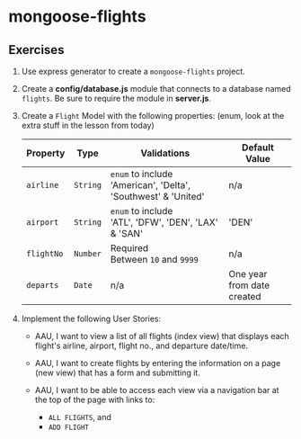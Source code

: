 # mongoose-flights

## Exercises

1. Use express generator to create a `mongoose-flights` project.

2. Create a **config/database.js** module that connects to a database named `flights`. Be sure to require the module in **server.js**.

3. Create a `Flight` Model with the following properties: (enum, look at the extra stuff in the lesson from today)

	| Property | Type | Validations | Default Value |
	|---|---|---|---|
	| `airline`| `String`| `enum` to include 'American', 'Delta', 'Southwest' & 'United' | n/a | 
	| `airport`| `String`| `enum` to include<br>'ATL', 'DFW', 'DEN', 'LAX' & 'SAN' | 'DEN' |
	| `flightNo`| `Number`| Required<br>Between `10` and `9999` | n/a | 
	| `departs`| `Date`| n/a | One year from date created | 

4. Implement the following User Stories:
	- AAU, I want to view a list of all flights (index view) that displays each flight's airline, airport, flight no., and departure date/time.
	
	- AAU, I want to create flights by entering the information on a page (new view) that has a form and submitting it.

	- AAU, I want to be able to access each view via a navigation bar at the top of the page with links to:
		- `ALL FLIGHTS`, and
		- `ADD FLIGHT`
